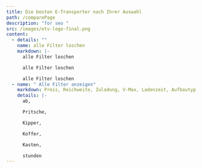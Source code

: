 ```yaml
---
title: Die besten E-Transporter nach Ihrer Auswahl
path: /comparePage
description: "for seo "
src: /images/etv-logo-final.png
content:
  - details: ""
    name: alle Filter loschen
    markdown: |-
      alle Filter loschen

      alle Filter loschen

      alle Filter loschen
  - name: " Alle Filter anzeigen"
    markdown: Preis, Reichweite, Zuladung, V-Max, Ladenzeit, Aufbautyp
    details: |-
      ab,

      Pritsche,

      Kipper,

      Koffer,

      Kasten,

      stunden
---
```

